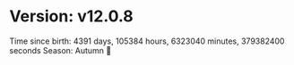 # Version: v12.0.8
Time since birth: 4391 days, 105384 hours, 6323040 minutes, 379382400 seconds
Season: Autumn 🍁
